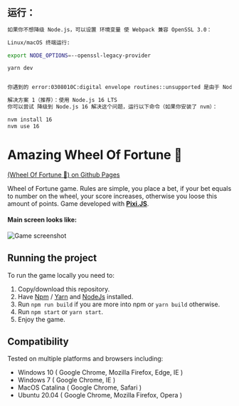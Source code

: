 ## 运行：
```bash
如果你不想降级 Node.js，可以设置 环境变量 使 Webpack 兼容 OpenSSL 3.0：

Linux/macOS 终端运行:

export NODE_OPTIONS=--openssl-legacy-provider

yarn dev


你遇到的 error:0308010C:digital envelope routines::unsupported 是由于 Node.js 17+ 默认使用 OpenSSL 3.0，导致 Webpack 及某些加密相关的模块无法正常运行。

解决方案 1（推荐）：使用 Node.js 16 LTS
你可以尝试 降级到 Node.js 16 解决这个问题，运行以下命令（如果你安装了 nvm）：

nvm install 16
nvm use 16
```




# Amazing Wheel Of Fortune 🎰
[(Wheel Of Fortune 🎰) on Github Pages](https://tvetcov.github.io/wof/)  

Wheel of Fortune game. Rules are simple, you place a bet, if your bet equals to number on the wheel, your score increases, otherwise you loose this amount of points. Game developed with **[Pixi.JS](https://www.pixijs.com/)**.

#### Main screen looks like:
![Game screenshot](https://iili.io/dzGt5b.png "Game screenshot")

## Running the project

To run the game locally you need to:   
1. Copy/download this repository.
2. Have [Npm](https://www.npmjs.com/) / [Yarn](https://yarnpkg.com/) and [NodeJs](https://nodejs.org/en/) installed.
3. Run ``npm run build`` if you are more into npm or ``yarn build`` otherwise.
4. Run ``npm start`` or ``yarn start``.
5. Enjoy the game.

## Compatibility
Tested on multiple platforms and browsers including: 
- Windows 10 ( Google Chrome, Mozilla Firefox, Edge, IE )
- Windows 7 ( Google Chrome, IE )
- MacOS Catalina ( Google Chrome, Safari )
- Ubuntu 20.04 ( Google Chrome, Mozilla Firefox, Opera )
